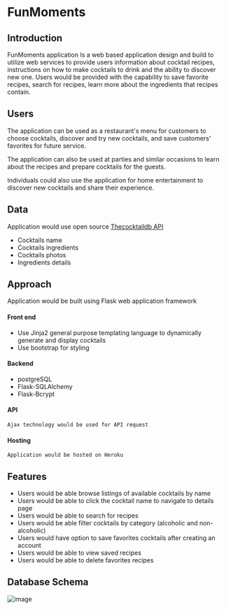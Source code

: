 # FunMoments 
## Introduction
  FunMoments application Is a web based application design and build to utilize web services to provide users information about cocktail recipes, instructions on       how to make cocktails to drink and the ability to discover new one. Users would be provided with the capability to save favorite recipes, search for recipes, learn more about the ingredients that recipes contain. 
## Users
  The application can be used as a restaurant's menu for customers to choose cocktails, discover and try new cocktails, and save customers' favorites for future service. 
  
  The application can also be used at parties and similar occasions to learn about the recipes and prepare cocktails for the guests. 

  Individuals could also use the application for home entertainment to discover new cocktails and share their experience. 
## Data
  Application would use open source [Thecocktaildb API](https://www.thecocktaildb.com/api.php?ref=apilist.fun, "Thecocktaildb API") 
  * Cocktails name 
  * Cocktails ingredients 
  * Cocktails photos 
  * Ingredients details 
## Approach 
   Application would be built using Flask web application framework 
   #### Front end 
   * Use Jinja2 general purpose templating language to dynamically generate and display cocktails 
   * Use bootstrap for styling 
   #### Backend 
   * postgreSQL
   * Flask-SQLAlchemy
   * Flask-Bcrypt
   #### API
    Ajax technology would be used for API request
   #### Hosting
    Application would be hosted on Heroku
## Features
   * Users would be able browse listings of available cocktails by name 
   * Users would be able to click the cocktail name to navigate to details page 
   * Users would be able to search for recipes 
   * Users would be able filter cocktails by category (alcoholic and non-alcoholic)
   * Users would have option to save favorites cocktails after creating an account
   * Users would be able to view saved recipes 
   * Users would be able to delete favorites recipes 
## Database Schema
  ![image](https://user-images.githubusercontent.com/18507815/146768202-8b611353-2aa6-45cf-9021-9cb371c3042c.png)

